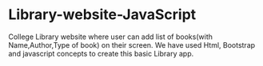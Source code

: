 # Library-website-JavaScript
College Library website where user can add list of books(with Name,Author,Type of book) on their screen. We have used Html, Bootstrap and javascript concepts to create this basic Library app.
